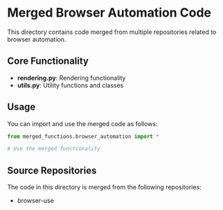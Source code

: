 # Merged Browser Automation Code

This directory contains code merged from multiple repositories related to browser automation.

## Core Functionality

- **rendering.py**: Rendering functionality
- **utils.py**: Utility functions and classes

## Usage

You can import and use the merged code as follows:

```python
from merged_functions.browser_automation import *

# Use the merged functionality
```

## Source Repositories

The code in this directory is merged from the following repositories:

- browser-use
